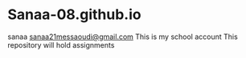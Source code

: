 # Sanaa-08.github.io
sanaa 
sanaa21messaoudi@gmail.com
This is my school account
This repository will hold assignments